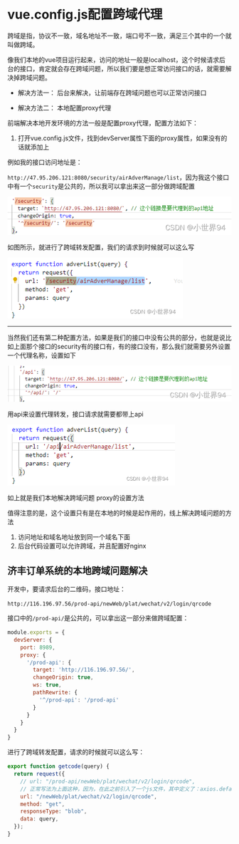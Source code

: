 # vue.config.js配置跨域代理

跨域是指，协议不一致，域名地址不一致，端口号不一致，满足三个其中的一个就叫做跨域。

像我们本地的vue项目运行起来，访问的地址一般是localhost，这个时候请求后台的接口，肯定就会存在跨域问题，所以我们要是想正常访问接口的话，就需要解决掉跨域问题。

- 解决方法一：
后台来解决，让前端存在跨域问题也可以正常访问接口

- 解决方法二：
本地配置proxy代理

前端解决本地开发环境的方法一般是配置proxy代理，配置方法如下：

1. 打开vue.config.js文件，找到devServer属性下面的proxy属性，如果没有的话就添加上

例如我的接口访问地址是：

`http://47.95.206.121:8080/security/airAdverManage/list`，因为我这个接口中有一个`security`是公共的，所以我可以拿出来这一部分做跨域配置


![img](05.vue.config.js配置跨域代理.assets/watermark,type_d3F5LXplbmhlaQ,shadow_50,text_Q1NETiBA5bCP5LiW55WMOTQ=,size_20,color_FFFFFF,t_70,g_se,x_16.png)

如图所示，就进行了跨域转发配置，我们的请求到时候就可以这么写

![img](05.vue.config.js配置跨域代理.assets/watermark,type_d3F5LXplbmhlaQ,shadow_50,text_Q1NETiBA5bCP5LiW55WMOTQ=,size_13,color_FFFFFF,t_70,g_se,x_16.png)



---



当然我们还有第二种配置方法，如果是我们的接口中没有公共的部分，也就是说比如上面那个接口的security有的接口有，有的接口没有，那么我们就需要另外设置一个代理名称，设置如下

![img](05.vue.config.js配置跨域代理.assets/watermark,type_d3F5LXplbmhlaQ,shadow_50,text_Q1NETiBA5bCP5LiW55WMOTQ=,size_20,color_FFFFFF,t_70,g_se,x_16-166909753109835.png)

用api来设置代理转发，接口请求就需要都带上api 

![img](05.vue.config.js配置跨域代理.assets/watermark,type_d3F5LXplbmhlaQ,shadow_50,text_Q1NETiBA5bCP5LiW55WMOTQ=,size_12,color_FFFFFF,t_70,g_se,x_16.png)

如上就是我们本地解决跨域问题 proxy的设置方法

值得注意的是，这个设置只有是在本地的时候是起作用的，线上解决跨域问题的方法

1. 访问地址和域名地址放到同一个域名下面
2. 后台代码设置可以允许跨域，并且配置好nginx



## 济丰订单系统的本地跨域问题解决

开发中，要请求后台的二维码，接口地址：

`http://116.196.97.56/prod-api/newWeb/plat/wechat/v2/login/qrcode`

接口中的`/prod-api/`是公共的，可以拿出这一部分来做跨域配置：

```js
module.exports = {
  devServer: {
    port: 8989,
    proxy: {
      '/prod-api': {
        target: 'http://116.196.97.56/',
        changeOrigin: true,
        ws: true,
        pathRewrite: {
          '^/prod-api': '/prod-api'
        }
      }
    }
  }
}
```

进行了跨域转发配置，请求的时候就可以这么写：

```js
export function getcode(query) {
  return request({
    // url: "/prod-api/newWeb/plat/wechat/v2/login/qrcode",
    // 正常写法为上面这种，因为，在此之前引入了一个js文件，其中定义了：axios.defaults.baseURL = "/prod-api";
    url: "/newWeb/plat/wechat/v2/login/qrcode",
    method: "get",
    responseType: "blob",
    data: query,
  });
}
```

